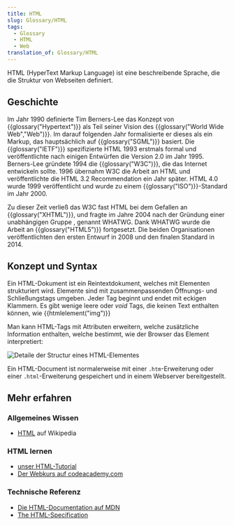 ```yaml
---
title: HTML
slug: Glossary/HTML
tags:
  - Glossary
  - HTML
  - Web
translation_of: Glossary/HTML
---
```

HTML (HyperText Markup Language) ist eine beschreibende Sprache, die die Struktur von Webseiten definiert.

## Geschichte

Im Jahr 1990 definierte Tim Berners-Lee das Konzept von {{glossary("Hypertext")}} als Teil seiner Vision des {{glossary("World Wide Web","Web")}}. Im darauf folgenden Jahr formalisierte er dieses als ein Markup, das hauptsächlich auf {{glossary("SGML")}} basiert. Die {{glossary("IETF")}} spezifizierte HTML 1993 erstmals formal und veröffentlichte nach einigen Entwürfen die Version 2.0 im Jahr 1995. Berners-Lee gründete 1994 die {{glossary("W3C")}}, die das Internet entwickeln sollte. 1996 übernahm W3C die Arbeit an HTML und veröffentlichte die HTML 3.2 Recommendation ein Jahr später. HTML 4.0 wurde 1999 veröffentlicht und wurde zu einem {{glossary("ISO")}}-Standard im Jahr 2000.

Zu dieser Zeit verließ das W3C fast HTML bei dem Gefallen an {{glossary("XHTML")}}, und fragte im Jahre 2004 nach der Gründung einer unabhängigen Gruppe , genannt WHATWG. Dank WHATWG wurde die Arbeit an {{glossary("HTML5")}} fortgesetzt. Die beiden Organisationen veröffentlichten den ersten Entwurf in 2008 und den finalen Standard in 2014.

## Konzept und Syntax

Ein HTML-Dokument ist ein Reintextdokument, welches mit Elementen strukturiert wird. Elemente sind mit zusammenpassenden Öffnungs- und Schließungstags umgeben. Jeder Tag beginnt und endet mit eckigen Klammern. Es gibt wenige leere oder _void_ Tags, die keinen Text enthalten können, wie {{htmlelement("img")}}

Man kann HTML-Tags mit Attributen erweitern, welche zusätzliche Information enthalten, welche bestimmt, wie der Browser das Element interpretiert:

![Detaile der Structur eines HTML-Elementes](https://mdn.mozillademos.org/files/7659/anatomy-of-an-html-element.png)

Ein HTML-Document ist normalerweise mit einer `.htm`-Erweiterung oder einer `.html`-Erweiterung gespeichert und in einem Webserver bereitgestellt.

## Mehr erfahren

### Allgemeines Wissen

- [HTML](http://de.wikipedia.org/wiki/Hypertext_Markup_Language) auf Wikipedia

### HTML lernen

- [unser HTML-Tutorial](http://developer.mozilla.org/de/Learn/HTML)
- [Der Webkurs auf codeacademy.com](http://www.codecademy.com/en/tracks/web)

### Technische Referenz

- [Die HTML-Documentation auf MDN](/de/docs/Web/HTML)
- [The HTML-Specification](http://www.w3.org/TR/html5/)
